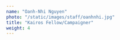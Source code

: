 ```yaml
---
name: "Oanh-Nhi Nguyen"
photo: "/static/images/staff/oanhnhi.jpg"
title: "Kairos Fellow/Campaigner"
weight: 4
---
```

